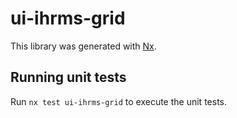 # ui-ihrms-grid

This library was generated with [Nx](https://nx.dev).

## Running unit tests

Run `nx test ui-ihrms-grid` to execute the unit tests.

